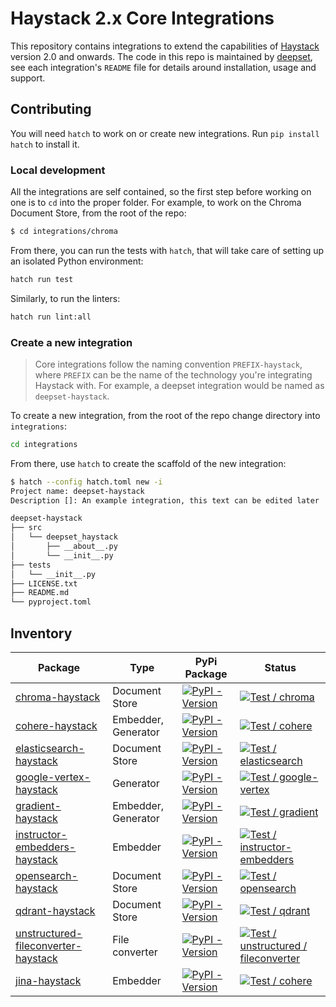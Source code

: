 # Haystack 2.x Core Integrations

This repository contains integrations to extend the capabilities of [Haystack](https://github.com/deepset-ai/haystack) version 2.0 and
onwards. The code in this repo is maintained by [deepset](https://www.deepset.ai), see each integration's `README` file for details around installation, usage and support.

## Contributing

You will need `hatch` to work on or create new integrations. Run `pip install hatch` to install it.

### Local development

All the integrations are self contained, so the first step before working on one is to `cd` into the proper folder.
For example, to work on the Chroma Document Store, from the root of the repo:

```sh
$ cd integrations/chroma
```

From there, you can run the tests with `hatch`, that will take care of setting up an isolated Python environment:

```sh
hatch run test
```

Similarly, to run the linters:

```sh
hatch run lint:all
```

### Create a new integration

> Core integrations follow the naming convention `PREFIX-haystack`, where `PREFIX` can be the name of the technology
> you're integrating Haystack with. For example, a deepset integration would be named as `deepset-haystack`.

To create a new integration, from the root of the repo change directory into `integrations`:

```sh
cd integrations
```

From there, use `hatch` to create the scaffold of the new integration:

```sh
$ hatch --config hatch.toml new -i
Project name: deepset-haystack
Description []: An example integration, this text can be edited later

deepset-haystack
├── src
│   └── deepset_haystack
│       ├── __about__.py
│       └── __init__.py
├── tests
│   └── __init__.py
├── LICENSE.txt
├── README.md
└── pyproject.toml
```

## Inventory

| Package                                                                         | Type                | PyPi Package                                                                                                                                             | Status                                                                                                                                                                                                                                                                   |
| ------------------------------------------------------------------------------- | ------------------- | -------------------------------------------------------------------------------------------------------------------------------------------------------- | ------------------------------------------------------------------------------------------------------------------------------------------------------------------------------------------------------------------------------------------------------------------------ |
| [chroma-haystack](integrations/chroma/)                                         | Document Store      | [![PyPI - Version](https://img.shields.io/pypi/v/chroma-haystack.svg)](https://pypi.org/project/chroma-haystack)                                         | [![Test / chroma](https://github.com/deepset-ai/haystack-core-integrations/actions/workflows/chroma.yml/badge.svg)](https://github.com/deepset-ai/haystack-core-integrations/actions/workflows/chroma.yml)                                                               |
| [cohere-haystack](integrations/cohere/)                                         | Embedder, Generator | [![PyPI - Version](https://img.shields.io/pypi/v/cohere-haystack.svg)](https://pypi.org/project/cohere-haystack)                                         | [![Test / cohere](https://github.com/deepset-ai/haystack-core-integrations/actions/workflows/cohere.yml/badge.svg)](https://github.com/deepset-ai/haystack-core-integrations/actions/workflows/cohere.yml)                                                               |
| [elasticsearch-haystack](integrations/elasticsearch/)                           | Document Store      | [![PyPI - Version](https://img.shields.io/pypi/v/elasticsearch-haystack.svg)](https://pypi.org/project/elasticsearch-haystack)                           | [![Test / elasticsearch](https://github.com/deepset-ai/haystack-core-integrations/actions/workflows/elasticsearch.yml/badge.svg)](https://github.com/deepset-ai/haystack-core-integrations/actions/workflows/elasticsearch.yml)                                          |
| [google-vertex-haystack](integrations/google-vertex/)                           | Generator           | [![PyPI - Version](https://img.shields.io/pypi/v/google-vertex-haystack.svg)](https://pypi.org/project/google-vertex-haystack)                           | [![Test / google-vertex](https://github.com/deepset-ai/haystack-core-integrations/actions/workflows/google_vertex.yml/badge.svg)](https://github.com/deepset-ai/haystack-core-integrations/actions/workflows/google_vertex.yml)                                          |
| [gradient-haystack](integrations/gradient/)                                     | Embedder, Generator | [![PyPI - Version](https://img.shields.io/pypi/v/gradient-haystack.svg)](https://pypi.org/project/gradient-haystack)                                     | [![Test / gradient](https://github.com/deepset-ai/haystack-core-integrations/actions/workflows/gradient.yml/badge.svg)](https://github.com/deepset-ai/haystack-core-integrations/actions/workflows/gradient.yml)                                                         |
| [instructor-embedders-haystack](integrations/instructor-embedders/)             | Embedder            | [![PyPI - Version](https://img.shields.io/pypi/v/instructor-embedders-haystack.svg)](https://pypi.org/project/instructor-embedders-haystack)             | [![Test / instructor-embedders](https://github.com/deepset-ai/haystack-core-integrations/actions/workflows/instructor_embedders.yml/badge.svg)](https://github.com/deepset-ai/haystack-core-integrations/actions/workflows/instructor_embedders.yml)                     |
| [opensearch-haystack](integrations/opensearch/)                                 | Document Store      | [![PyPI - Version](https://img.shields.io/pypi/v/opensearch-haystack.svg)](https://pypi.org/project/opensearch-haystack)                                 | [![Test / opensearch](https://github.com/deepset-ai/haystack-core-integrations/actions/workflows/opensearch.yml/badge.svg)](https://github.com/deepset-ai/haystack-core-integrations/actions/workflows/opensearch.yml)                                                   |
| [qdrant-haystack](integrations/qdrant/)                                         | Document Store      | [![PyPI - Version](https://img.shields.io/pypi/v/qdrant-haystack.svg?color=orange)](https://pypi.org/project/qdrant-haystack)                            | [![Test / qdrant](https://github.com/deepset-ai/haystack-core-integrations/actions/workflows/qdrant.yml/badge.svg)](https://github.com/deepset-ai/haystack-core-integrations/actions/workflows/qdrant.yml)                                                               |
| [unstructured-fileconverter-haystack](integrations/unstructured/fileconverter/) | File converter      | [![PyPI - Version](https://img.shields.io/pypi/v/unstructured-fileconverter-haystack.svg)](https://pypi.org/project/unstructured-fileconverter-haystack) | [![Test / unstructured / fileconverter](https://github.com/deepset-ai/haystack-core-integrations/actions/workflows/unstructured_fileconverter.yml/badge.svg)](https://github.com/deepset-ai/haystack-core-integrations/actions/workflows/unstructured_fileconverter.yml) |
| [jina-haystack](integrations/jina/)                                             | Embedder            | [![PyPI - Version](https://img.shields.io/pypi/v/jina-haystack.svg)](https://pypi.org/project/jina-haystack)                                             | [![Test / cohere](https://github.com/deepset-ai/haystack-core-integrations/actions/workflows/jina.yml/badge.svg)](https://github.com/deepset-ai/haystack-core-integrations/actions/workflows/jina.yml)                                                                   |
